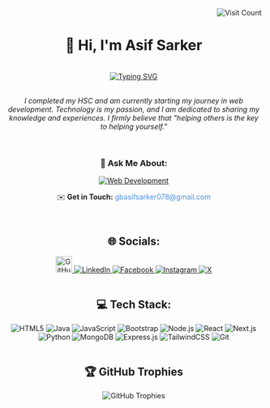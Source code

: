 <div align="right">
  <img src="https://visitcount.itsvg.in/api?id=asifsarker111&icon=0&color=10" alt="Visit Count">
</div>

<div align="center">
  <h1>👋 Hi, I'm Asif Sarker</h1>
</div>
<br>
<div align="center">
  <a href="https://git.io/typing-svg">
    <img src="https://readme-typing-svg.herokuapp.com?font=Roboto+Mono&weight=600&size=22&pause=1000&color=00BFFF&background=1C1C1C00&center=true&vCenter=true&width=435&lines=Web+Development+Journey;Digital+Navigator;Aspiring+Web+Developer" alt="Typing SVG">
  </a>
</div>


<br>
  <div align="center">
  <p><em>I completed my HSC and am currently starting my journey in web development. Technology is my passion, and I am dedicated to sharing my knowledge and experiences. I firmly believe that "helping others is the key to helping yourself."</em></p>
</div>

<br>
<div align="center">
  <h3>💬 Ask Me About:</h3>
  <a href="https://your-link-here.com">
    <img src="https://img.shields.io/badge/Web%20Development-%23F39C12.svg?style=for-the-badge&logo=html5&logoColor=white" alt="Web Development">
  </a>
</div>

<div align="center">
  <p>✉️ <strong>Get in Touch:</strong> <a href="mailto:gbasifsarker078@gmail.com" style="color:#4A90E2; text-decoration:none;">gbasifsarker078@gmail.com</a></p>
</div>
<br>
<div align="center">
  <h2>🌐 Socials:</h2>
  <a href="https://www.github.com/asifsarker111" target="_blank" rel="noreferrer">
    <img src="https://raw.githubusercontent.com/danielcranney/readme-generator/main/public/icons/socials/github.svg" width="32" height="32" alt="GitHub">
  </a>
  <a href="https://linkedin.com/in/asif-sarker5">
    <img src="https://img.shields.io/badge/LinkedIn-%230077B5.svg?logo=linkedin&logoColor=white" alt="LinkedIn">
  </a>
  <a href="https://www.facebook.com/profile.php?id=100042435249468">
    <img src="https://img.shields.io/badge/Facebook-%230077B5.svg?logo=facebook&logoColor=white" alt="Facebook">
  </a>
  <a href="https://instagram.com/asifsarker111">
    <img src="https://img.shields.io/badge/Instagram-%23E4405F.svg?logo=Instagram&logoColor=white" alt="Instagram">
  </a>
  <a href="https://x.com/@gbasifsarker078">
    <img src="https://img.shields.io/badge/X-black.svg?logo=X&logoColor=white" alt="X">
  </a>
</div>

<br>
<div align="center">
  <h2>💻 Tech Stack:</h2>
  <img src="https://img.shields.io/badge/html5-%23E34F26.svg?style=for-the-badge&logo=html5&logoColor=white" alt="HTML5">
  <img src="https://img.shields.io/badge/java-%23ED8B00.svg?style=for-the-badge&logo=openjdk&logoColor=white" alt="Java">
  <img src="https://img.shields.io/badge/javascript-%23323330.svg?style=for-the-badge&logo=javascript&logoColor=%23F7DF1E" alt="JavaScript">
  <img src="https://img.shields.io/badge/bootstrap-%238511FA.svg?style=for-the-badge&logo=bootstrap&logoColor=white" alt="Bootstrap">
  <img src="https://img.shields.io/badge/node.js-6DA55F?style=for-the-badge&logo=node.js&logoColor=white" alt="Node.js">
  <img src="https://img.shields.io/badge/react-%2320232a.svg?style=for-the-badge&logo=react&logoColor=%2361DAFB" alt="React">
  <img src="https://img.shields.io/badge/Next-black?style=for-the-badge&logo=next.js&logoColor=white" alt="Next.js">
  <img src="https://img.shields.io/badge/python-3670A0?style=for-the-badge&logo=python&logoColor=ffdd54" alt="Python">
  <img src="https://img.shields.io/badge/MongoDB-%234ea94b.svg?style=for-the-badge&logo=mongodb&logoColor=white" alt="MongoDB">
  <img src="https://img.shields.io/badge/express.js-%23404d59.svg?style=for-the-badge&logo=express&logoColor=%2361DAFB" alt="Express.js">
  <img src="https://img.shields.io/badge/tailwindcss-%2338B2AC.svg?style=for-the-badge&logo=tailwind-css&logoColor=white" alt="TailwindCSS">
  <img src="https://img.shields.io/badge/git-%23F05033.svg?style=for-the-badge&logo=git&logoColor=white" alt="Git">
</div>

<br>
<div align="center">
  <h2>🏆 GitHub Trophies</h2>
  <img src="https://github-profile-trophy.vercel.app/?username=asifsarker111&theme=radical&no-frame=false&no-bg=false&margin-w=4" alt="GitHub Trophies">
</div>
